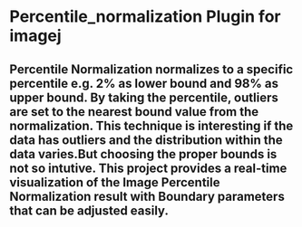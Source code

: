 # Percentile_normalization Plugin for imagej
## Percentile Normalization normalizes to a specific percentile e.g. 2% as lower bound and 98% as upper bound. By taking the percentile, outliers are set to the nearest bound value from the normalization. This technique is interesting if the data has outliers and the distribution within the data varies.But choosing the proper bounds is not so intutive.  **This project  provides a real-time visualization of the Image Percentile Normalization result with Boundary parameters that can be adjusted easily.**
